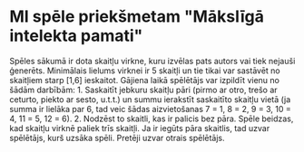 # MI spēle priekšmetam "Mākslīgā intelekta pamati"
Spēles sākumā ir dota skaitļu virkne, kuru izvēlas pats autors vai tiek nejauši ģenerēts. Minimālais lielums virknei ir 5 skaitļi un tie tikai var sastāvēt no skaitļiem starp [1,6] ieskaitot. Gājiena laikā spēlētājs var izpildīt vienu no šādām darbībām: 1. Saskaitīt jebkuru skaitļu pāri (pirmo ar otro, trešo ar ceturto, piekto ar sesto, u.t.t.) un summu  ierakstīt  saskaitīto  skaitļu  vietā  (ja  summa  ir  lielāka  par  6,  tad  veic  šādas aizvietošanas 7 = 1, 8 = 2, 9 = 3, 10 = 4, 11 = 5, 12 = 6). 2. Nodzēst to skaitli, kas ir palicis bez pāra. Spēle beidzas, kad skaitļu virknē paliek trīs skaitļi. Ja ir iegūts pāra skaitlis, tad uzvar spēlētājs, kurš uzsāka spēli. Pretēji uzvar otrais spēlētājs.

